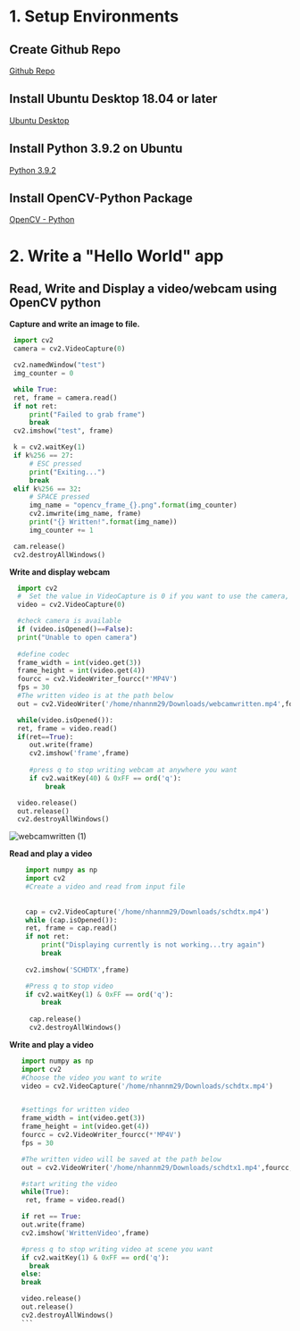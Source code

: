 # 1. Setup Environments
## Create Github Repo 
[Github Repo](https://docs.github.com/en/github/getting-started-with-github/create-a-repo)
## Install Ubuntu Desktop 18.04 or later
[Ubuntu Desktop](https://ubuntu.com/download/desktop)
## Install Python 3.9.2 on Ubuntu
[Python 3.9.2](https://www.python.org/downloads/)
## Install OpenCV-Python Package
[OpenCV - Python](https://pypi.org/project/opencv-python/)
# 2. Write a "Hello World" app
## Read, Write and Display a video/webcam using OpenCV python
**Capture and write an image to file.**
   ```python  
    import cv2
    camera = cv2.VideoCapture(0)

    cv2.namedWindow("test")
    img_counter = 0

    while True:
    ret, frame = camera.read()
    if not ret:
        print("Failed to grab frame")
        break
    cv2.imshow("test", frame)

    k = cv2.waitKey(1)
    if k%256 == 27:
        # ESC pressed
        print("Exiting...")
        break
    elif k%256 == 32:
        # SPACE pressed
        img_name = "opencv_frame_{}.png".format(img_counter)
        cv2.imwrite(img_name, frame)
        print("{} Written!".format(img_name))
        img_counter += 1

    cam.release()
    cv2.destroyAllWindows()
   ```
**Write and display webcam**
   ```python
     import cv2
     #  Set the value in VideoCapture is 0 if you want to use the camera, or path of the video if you want to read it
     video = cv2.VideoCapture(0)

     #check camera is available
     if (video.isOpened()==False):
     print("Unable to open camera")
    
     #define codec
     frame_width = int(video.get(3))
     frame_height = int(video.get(4))
     fourcc = cv2.VideoWriter_fourcc(*'MP4V')
     fps = 30
     #The written video is at the path below
     out = cv2.VideoWriter('/home/nhannm29/Downloads/webcamwritten.mp4',fourcc, fps, (frame_width,frame_height))

     while(video.isOpened()):
     ret, frame = video.read()
     if(ret==True):
        out.write(frame)
        cv2.imshow('frame',frame)
        
        #press q to stop writing webcam at anywhere you want
        if cv2.waitKey(40) & 0xFF == ord('q'):
            break

     video.release()
     out.release()
     cv2.destroyAllWindows()
  ```
 
    
     
   ![webcamwritten (1)](https://user-images.githubusercontent.com/80024215/110963538-c214d900-8384-11eb-8485-5c1495a133c4.gif)
      
      


**Read and play a video**
```python
    import numpy as np
    import cv2
    #Create a video and read from input file
    
    
    cap = cv2.VideoCapture('/home/nhannm29/Downloads/schdtx.mp4')
    while (cap.isOpened()):
    ret, frame = cap.read()
    if not ret:
        print("Displaying currently is not working...try again")
        break
    
    cv2.imshow('SCHDTX',frame)

    #Press q to stop video
    if cv2.waitKey(1) & 0xFF == ord('q'):
        break
    
     cap.release()
     cv2.destroyAllWindows()
```

 **Write and play a video**
 ```python
    import numpy as np
    import cv2
    #Choose the video you want to write
    video = cv2.VideoCapture('/home/nhannm29/Downloads/schdtx.mp4')


    #settings for written video
    frame_width = int(video.get(3))
    frame_height = int(video.get(4))
    fourcc = cv2.VideoWriter_fourcc(*'MP4V')
    fps = 30

    #The written video will be saved at the path below
    out = cv2.VideoWriter('/home/nhannm29/Downloads/schdtx1.mp4',fourcc, fps, (frame_width,frame_height))

    #start writing the video
    while(True):
     ret, frame = video.read()

    if ret == True: 
    out.write(frame)
    cv2.imshow('WrittenVideo',frame)

    #press q to stop writing video at scene you want
    if cv2.waitKey(1) & 0xFF == ord('q'):
      break
    else:
    break  

    video.release()
    out.release()
    cv2.destroyAllWindows()
    ```
